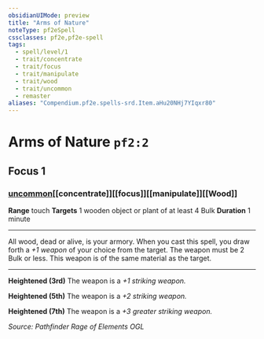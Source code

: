 ```yaml
---
obsidianUIMode: preview
title: "Arms of Nature"
noteType: pf2eSpell
cssclasses: pf2e,pf2e-spell
tags:
  - spell/level/1
  - trait/concentrate
  - trait/focus
  - trait/manipulate
  - trait/wood
  - trait/uncommon
  - remaster
aliases: "Compendium.pf2e.spells-srd.Item.aHu20NHj7YIqxr80" 
---
```

# Arms of Nature  `pf2:2`  
## Focus 1
### [uncommon](uncommon "Uncommon Rarity Trait")[[concentrate]][[focus]][[manipulate]][[Wood]]

**Range** touch
**Targets** 1 wooden object or plant of at least 4 Bulk
**Duration** 1 minute
* * * 
All wood, dead or alive, is your armory. When you cast this spell, you draw forth a _+1 weapon_ of your choice from the target. The weapon must be 2 Bulk or less. This weapon is of the same material as the target.

* * *

**Heightened (3rd)** The weapon is a _+1 striking weapon._

**Heightened (5th)** The weapon is a _+2 striking weapon._

**Heightened (7th)** The weapon is a _+3 greater striking weapon._

*Source: Pathfinder Rage of Elements*
*OGL*